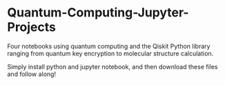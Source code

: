 # Quantum-Computing-Jupyter-Projects
Four notebooks using quantum computing and the Qiskit Python library ranging from quantum key encryption to molecular structure calculation.

Simply install python and jupyter notebook, and then download these files and follow along!
